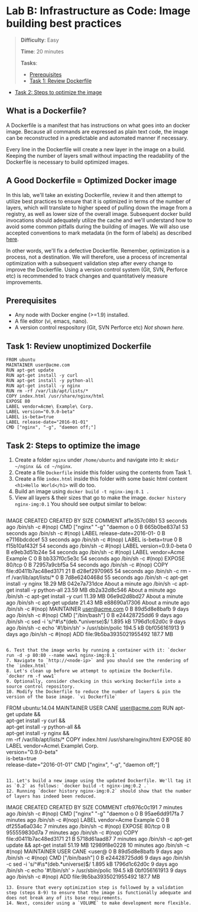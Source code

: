 # Lab B: Infrastructure as Code: Image building best practices

> **Difficulty**: Easy
>
> **Time**: 20 minutes
>
> **Tasks**:
>
>* [Prerequisites](#prerequisites)
>* [Task 1: Review Dockerfile](#review-dockerfile)
* [Task 2: Steps to optimize the image](#steps-to-optimize--the-image)

## What is a Dockerfile?
A Dockerfile is a manifest that has instructions on what goes into an docker image. Because all commands are expressed as plain text code, the image can be reconstructed in a predictable and automated manner if necessary.

Every line in the Dockerfile will create a new layer in the image on a build. Keeping the number of layers small without impacting the readability of the Dockerfile is necessary to build optimized images.

## A Good Dockerfile = Optimized Docker image

In this lab, we'll take an existing Dockerfile, review it and then attempt to utilize best practices to ensure that it is optimized in terms of the number of layers, which will translate to higher speed of pulling down the image from a registry, as well as lower size of the overall image. Subsequent docker build invocations should adequately utilize the cache and we'll understand how to avoid some common pitfalls during the building of images. We will also use accepted conventions to mark metadata (in the form of labels) as described [here](https://docs.docker.com/engine/userguide/labels-custom-metadata/).

In other words, we'll fix a defective Dockerfile. Remember, optimization is a process, not a destination. We will therefore, use a process of incremental optimization with a subsequent validation step after every change to improve the Dockerfile. Using a version control system (Git, SVN, Perforce etc) is recommended to track changes and quantitatively measure improvements.

## Prerequisites

* Any node with Docker engine (>=1.9) installed.
* A file editor (vi, emacs, nano).
* A version control respository (Git, SVN Perforce etc) *Not shown here.*

## Task 1: Review unoptimized Dockerfile
```
FROM ubuntu
MAINTAINER user@acme.com
RUN apt-get update
RUN apt-get install -y curl
RUN apt-get install -y python-all
RUN apt-get install -y nginx
RUN rm -rf /var/lib/apt/lists/*
COPY index.html /usr/share/nginx/html
EXPOSE 80
LABEL vendor=Acme\ Example\ Corp.
LABEL version="0.9.0-beta"
LABEL is-beta=true
LABEL release-date="2016-01-01"
CMD ["nginx", "-g", "daemon off;"]
```

## Task 2: Steps to optimize the image

1. Create a folder `nginx` under `/home/ubuntu` and navigate into it: `mkdir ~/nginx && cd ~/nginx`.
2. Create a file `Dockerfile` inside this folder using the contents from Task 1.
3. Create a file `index.html` inside this folder with some basic html content `<h1>Hello World</h1>` will do too.
4. Build an image using `docker build -t nginx-img:0.1 .`
5. View all layers & their sizes that go to make the image. `docker history nginx-img:0.1`
    You should see output similar to below:
   ```
  IMAGE               CREATED              CREATED BY                                      SIZE                COMMENT
  af1e357c08b1        53 seconds ago       /bin/sh -c #(nop) CMD ["nginx" "-g" "daemon o   0 B
  665b0be837a1        53 seconds ago       /bin/sh -c #(nop) LABEL release-date=2016-01-   0 B
  e7116bdcdcef        53 seconds ago       /bin/sh -c #(nop) LABEL is-beta=true            0 B
  f15b10af432f        54 seconds ago       /bin/sh -c #(nop) LABEL version=0.9.0-beta      0 B
  e9eb3d51b24e        54 seconds ago       /bin/sh -c #(nop) LABEL vendor=Acme Example C   0 B
  bb337f0c5e3c        54 seconds ago       /bin/sh -c #(nop) EXPOSE 80/tcp                 0 B
  72957a9cbf5a        54 seconds ago       /bin/sh -c #(nop) COPY file:d0411b7ac48ed3171   21 B
  d28ef2970965        54 seconds ago       /bin/sh -c rm -rf /var/lib/apt/lists/*          0 B
  7d8e6240468d        55 seconds ago       /bin/sh -c apt-get install -y nginx             18.29 MB
  042e7a731dce        About a minute ago   /bin/sh -c apt-get install -y python-all        23.59 MB
  db2a32d8c546        About a minute ago   /bin/sh -c apt-get install -y curl              11.39 MB
  06e9d2d8bd27        About a minute ago   /bin/sh -c apt-get update                       21.43 MB
  e88690a17306        About a minute ago   /bin/sh -c #(nop) MAINTAINER user@acme.com      0 B
  89d5d8e8bafb        9 days ago           /bin/sh -c #(nop) CMD ["/bin/bash"]             0 B
  e24428725dd6        9 days ago           /bin/sh -c sed -i 's/^#\s*\(deb.*universe\)$/   1.895 kB
  1796d1c62d0c        9 days ago           /bin/sh -c echo '#!/bin/sh' > /usr/sbin/polic   194.5 kB
  0bf056161913        9 days ago           /bin/sh -c #(nop) ADD file:9b5ba3935021955492   187.7 MB
   ```
  
6. Test that the image works by running a container with it: `docker run -d -p 80:80 --name www1 nginx-img:0.1`
7. Navigate to `http://<node-ip>` and you should see the rendering of the `index.html`
8. Let's clean up before we attempt to optimize the Dockerfile. `docker rm -f www1`
9. Optionally, consider checking in this working Dockerfile into a source control repository.
10. Modify the Dockerfile to reduce the number of layers & pin the version of the base image. `vi Dockerfile`

   ```
   FROM ubuntu:14.04
   MAINTAINER USER CANE <user@acme.com>
   RUN apt-get update && \
     apt-get install -y curl && \
     apt-get install -y python-all && \
     apt-get install -y nginx && \
     rm -rf /var/lib/apt/lists/*
   COPY index.html /usr/share/nginx/html
   EXPOSE 80
   LABEL vendor=Acme\ Example\ Corp. \
     version="0.9.0-beta" \
     is-beta=true \
     release-date="2016-01-01"
   CMD ["nginx", "-g", "daemon off;"]
   ```   
   
11. Let's build a new image using the updated Dockerfile. We'll tag it as `0.2` as follows: `docker build -t nginx-img:0.2 .`
12. Running `docker history nginx-img:0.2` should show that the number of layers has indeed been reduced.

   ```
   IMAGE               CREATED             CREATED BY                                      SIZE                COMMENT
   cfb976c0c191        7 minutes ago       /bin/sh -c #(nop) CMD ["nginx" "-g" "daemon o   0 B
   95ae6dd917fa        7 minutes ago       /bin/sh -c #(nop) LABEL vendor=Acme Example C   0 B
   df255a6a034c        7 minutes ago       /bin/sh -c #(nop) EXPOSE 80/tcp                 0 B
   955559830d7a        7 minutes ago       /bin/sh -c #(nop) COPY file:d0411b7ac48ed3171   21 B
   5718d61aad87        7 minutes ago       /bin/sh -c apt-get update &&  apt-get install   51.19 MB
   12989f8e0228        10 minutes ago      /bin/sh -c #(nop) MAINTAINER USER CANE <user@   0 B
   89d5d8e8bafb        9 days ago          /bin/sh -c #(nop) CMD ["/bin/bash"]             0 B
   e24428725dd6        9 days ago          /bin/sh -c sed -i 's/^#\s*\(deb.*universe\)$/   1.895 kB
   1796d1c62d0c        9 days ago          /bin/sh -c echo '#!/bin/sh' > /usr/sbin/polic   194.5 kB
   0bf056161913        9 days ago          /bin/sh -c #(nop) ADD file:9b5ba3935021955492   187.7 MB
   ```
13. Ensure that every optimization step is followed by a validation step (steps 8-9) to ensure that the image is functionally adequate and does not break any of its base requirements.
14. Next, consider using a `VOLUME` to make development more flexible.
